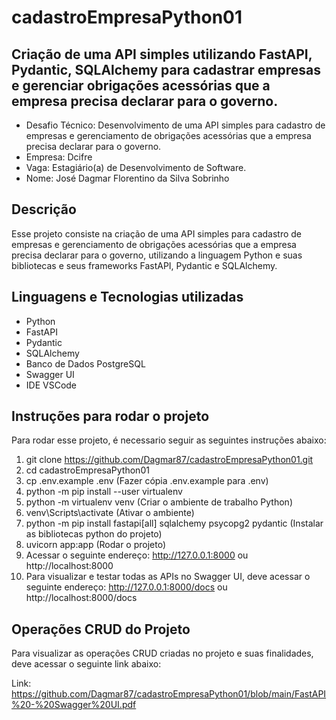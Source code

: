 # cadastroEmpresaPython01

## Criação de uma API simples utilizando FastAPI, Pydantic, SQLAlchemy para cadastrar empresas e gerenciar obrigações acessórias que a empresa precisa declarar para o governo.

- Desafio Técnico: Desenvolvimento de uma API simples para cadastro de empresas e gerenciamento de obrigações acessórias que a empresa precisa declarar para o governo.
- Empresa: Dcifre
- Vaga: Estagiário(a) de Desenvolvimento de Software.
- Nome: José Dagmar Florentino da Silva Sobrinho

## Descrição

Esse projeto consiste na criação de uma API simples para cadastro de empresas e gerenciamento de obrigações acessórias que a empresa precisa declarar para o governo, utilizando a linguagem Python e suas bibliotecas e seus frameworks FastAPI, Pydantic e SQLAlchemy.

## Linguagens e Tecnologias utilizadas

- Python
- FastAPI
- Pydantic
- SQLAlchemy
- Banco de Dados PostgreSQL
- Swagger UI
- IDE VSCode

## Instruções para rodar o projeto

Para rodar esse projeto, é necessario seguir as seguintes instruções abaixo:

1. git clone https://github.com/Dagmar87/cadastroEmpresaPython01.git
2. cd cadastroEmpresaPython01
3. cp .env.example .env (Fazer cópia .env.example para .env)
4. python -m pip install --user virtualenv
5. python -m virtualenv venv (Criar o ambiente de trabalho Python)
6. venv\Scripts\activate (Ativar o ambiente)
7. python -m pip install fastapi[all] sqlalchemy psycopg2 pydantic (Instalar as bibliotecas python do projeto)
8. uvicorn app:app (Rodar o projeto)
9. Acessar o seguinte endereço: http://127.0.0.1:8000 ou http://localhost:8000
10. Para visualizar e testar todas as APIs no Swagger UI, deve acessar o seguinte endereço: http://127.0.0.1:8000/docs ou http://localhost:8000/docs

## Operações CRUD do Projeto

Para visualizar as operações CRUD criadas no projeto e suas finalidades, deve acessar o seguinte link abaixo:

Link: https://github.com/Dagmar87/cadastroEmpresaPython01/blob/main/FastAPI%20-%20Swagger%20UI.pdf



